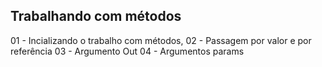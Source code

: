 ## Trabalhando com métodos 

01 - Incializando o trabalho com métodos,
02 - Passagem por valor e por referência
03 - Argumento Out
04 - Argumentos params
